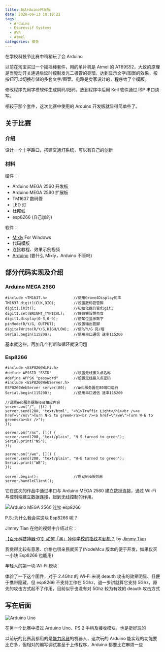 ```yaml
---
title: 玩Arduino开发板
date: 2020-06-13 10:19:21
tags:
  - Arduino
  - Espressif Systems
  - AVR
  - Atmel
categories: 摸鱼
---
```


在学校科技节比赛中稍稍玩了会 Arduino

<!-- more -->

以前在淘宝买过一个摇摇棒套件，用的单片机是 Atmel 的 AT89S52，大致的原理是当晃动开关连通后延时控制发光二极管的亮暗，达到显示文字/图案的效果，按按钮可以切换存储的多套文字/图案。电路是卖家设计的，程序给了个模版。

修改程序先用字模软件生成阴码/阳码，放到程序中后用 Keil 软件通过 ISP 串口烧写。

相较于那个套件，这次比赛中使用的 Arduino 开发版就显得简单些了。

## 关于比赛

### 介绍

设计一个十字路口，搭建交通灯系统，可以有自己的创新

### 材料

硬件：

- Arduino MEGA 2560 开发板
- Arduino MEGA 2560 扩展板
- TM1637 数码管
- LED 灯
- 杜邦线
- esp8266 (自己加的)

软件：

- [Mixly](http://mixly.org/) For Windows
- 代码模版
- 连接教程、效果示例视频
- [Arduino](https://www.arduino.cc/) (要什么 Mixly，Arduino 不香吗)

## 部分代码实现及介绍

### Arduino MEGA 2560

```arduino
#include <TM1637.h>            //使用Grove4Display的库
TM1637 digit1(CLK,DIO);        //设置数码管管脚
digit1.init();                 //初始化数码管digit1
digit1.set(BRIGHT_TYPICAL);    //数码管设置亮度
digit1.display(0-3,0-9);       //使某位显示数字
pinMode(R/Y/G, OUTPUT);        //设置输出管脚
digitalWrite(R/Y/G,HIGH/LOW);  //使R/Y/G 亮/暗
Serial.begin(115200);          //使用串口通信 速率115200
```

基本就这些，再加几个判断和循环就没问题

### Esp8266

```arduino
#include <ESP8266WiFi.h>
#define APSSID "SSID"          //设置无线接入点名称
#define APPSK "password"       //设置无线接入点密码
#include <ESP8266WebServer.h>
ESP8266WebServer server(80);   //Web服务器在80端口运行
Serial.begin(115200);          //使用串口通信 速率115200

//设置Web服务器路径及相应内容
server.on("/", []() {
server.send(200, "text/html", "<h1>Traffic Light</h1><br /><a href=\"/ns\">Turn N-S to green</a><br /><a href=\"/we\">Turn W-E to green</a><br />");
});

server.on("/ns", []() {
server.send(200, "text/plain", "N-S turned to green");
Serial.print("NS");
});

server.on("/we", []() {
server.send(200, "text/plain", "W-E turned to green");
Serial.print("WE");
});

server.begin();                //启动Web服务器
server.handleClient();
```

它在这次的作品中通过串口与 Arduino MEGA 2560 建立数据连接，通过 Wi-Fi 与控制端建立数据连接，起到无线控制的作用。

![Arduino MEGA 2560 连接 esp8266](https://cdn.jsdelivr.net/gh/Misaka13514/asset@main/blog/_posts/play-arduino/ESP.webp)

P.S.:为什么我会买这块 Esp8266 呢？

Jimmy Tian 在他的视频中介绍过它：

[【百元科技神器-01】如何「黑」掉你学校的指纹考勤机？](https://www.bilibili.com/video/BV1sx411m7xq) by [Jimmy Tian](https://www.jimmytian.com/)

我觉得比较有意思、价格也很亲民就买了(NodeMcu 版本的便于开发，如果仅买一小块 Esp8266 也能用)

~~年轻人的第一块 Wi-Fi 模块~~

体验了一下这个固件，对于 2.4Ghz 的 Wi-Fi 来说 deauth 攻击的效果明显、且便于携带隐藏，但 esp8266 不支持工作在 5Ghz，退一步讲就算它支持 5Ghz，原先的攻击方式起不了作用，目前似乎也没有对 5Ghz 较为有效的 deauth 攻击方式

## 写在后面

![Arduino Uno](https://cdn.jsdelivr.net/gh/Misaka13514/asset@main/blog/_posts/play-arduino/UNO.webp)

在另一个比赛中摸过 Arduino Uno、PS 2 手柄及接收模块，也是挺好玩的

以前玩的比赛我都用的是[能力风暴](http://www.abilix.com/)的机器人，这次玩的 Arduino 能实现的功能要比它多，但相对的编写调试甚至于上传程序，Arduino 都要比它麻烦一些
